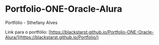 # Portfolio-ONE-Oracle-Alura
Portfólio - Sthefany Alves

Link para o portfólio:
[https://blackstarst.github.io/Portfolio-ONE-Oracle-Alura/](https://blackstarst.github.io/Portfolio/)

